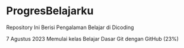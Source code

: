 # ProgresBelajarku
Repository Ini Berisi Pengalaman Belajar di Dicoding

7 Agustus 2023
Memulai kelas Belajar Dasar Git dengan GitHub (23%)


